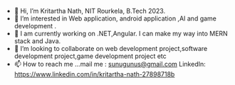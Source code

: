 - 👋 Hi, I’m Kritartha Nath, NIT Rourkela, B.Tech 2023.
- 👀 I’m interested in Web application, android application ,AI and game development .
- 🌱 I am currently working on .NET,Angular. I can make my way into MERN stack and Java.
- 💞️ I’m looking to collaborate on web development project,software development project,game development project etc
- 📫 How to reach me ...mail me : sunugunus@gmail.com  LinkedIn: https://www.linkedin.com/in/kritartha-nath-27898718b

<!---
Kritartha1/Kritartha1 is a ✨ special ✨ repository because its `README.md` (this file) appears on your GitHub profile.
You can click the Preview link to take a look at your changes.
--->
